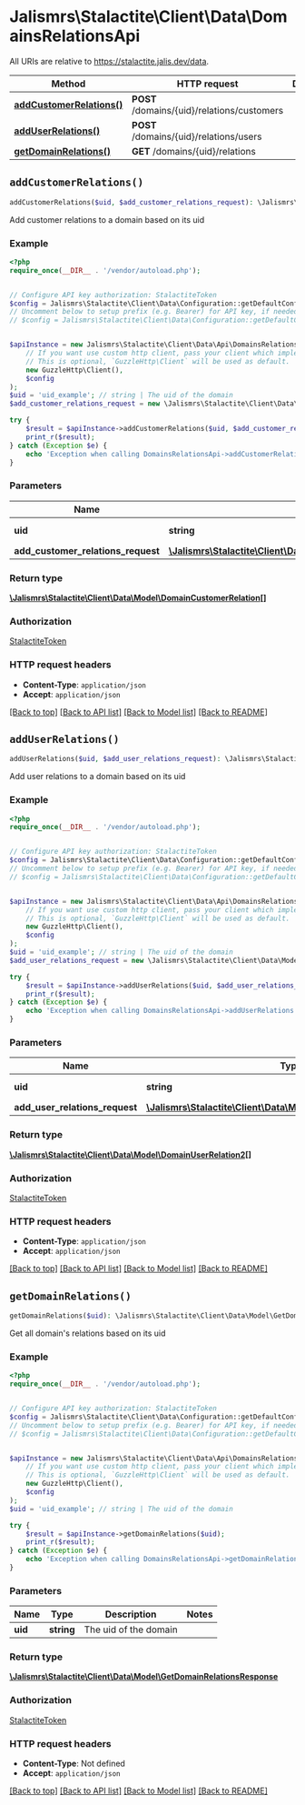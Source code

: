 # Jalismrs\Stalactite\Client\Data\DomainsRelationsApi

All URIs are relative to https://stalactite.jalis.dev/data.

Method | HTTP request | Description
------------- | ------------- | -------------
[**addCustomerRelations()**](DomainsRelationsApi.md#addCustomerRelations) | **POST** /domains/{uid}/relations/customers | 
[**addUserRelations()**](DomainsRelationsApi.md#addUserRelations) | **POST** /domains/{uid}/relations/users | 
[**getDomainRelations()**](DomainsRelationsApi.md#getDomainRelations) | **GET** /domains/{uid}/relations | 


## `addCustomerRelations()`

```php
addCustomerRelations($uid, $add_customer_relations_request): \Jalismrs\Stalactite\Client\Data\Model\DomainCustomerRelation[]
```



Add customer relations to a domain based on its uid

### Example

```php
<?php
require_once(__DIR__ . '/vendor/autoload.php');


// Configure API key authorization: StalactiteToken
$config = Jalismrs\Stalactite\Client\Data\Configuration::getDefaultConfiguration()->setApiKey('X-API-TOKEN', 'YOUR_API_KEY');
// Uncomment below to setup prefix (e.g. Bearer) for API key, if needed
// $config = Jalismrs\Stalactite\Client\Data\Configuration::getDefaultConfiguration()->setApiKeyPrefix('X-API-TOKEN', 'Bearer');


$apiInstance = new Jalismrs\Stalactite\Client\Data\Api\DomainsRelationsApi(
    // If you want use custom http client, pass your client which implements `GuzzleHttp\ClientInterface`.
    // This is optional, `GuzzleHttp\Client` will be used as default.
    new GuzzleHttp\Client(),
    $config
);
$uid = 'uid_example'; // string | The uid of the domain
$add_customer_relations_request = new \Jalismrs\Stalactite\Client\Data\Model\AddCustomerRelationsRequest(); // \Jalismrs\Stalactite\Client\Data\Model\AddCustomerRelationsRequest

try {
    $result = $apiInstance->addCustomerRelations($uid, $add_customer_relations_request);
    print_r($result);
} catch (Exception $e) {
    echo 'Exception when calling DomainsRelationsApi->addCustomerRelations: ', $e->getMessage(), PHP_EOL;
}
```

### Parameters

Name | Type | Description  | Notes
------------- | ------------- | ------------- | -------------
 **uid** | **string**| The uid of the domain |
 **add_customer_relations_request** | [**\Jalismrs\Stalactite\Client\Data\Model\AddCustomerRelationsRequest**](../Model/AddCustomerRelationsRequest.md)|  |

### Return type

[**\Jalismrs\Stalactite\Client\Data\Model\DomainCustomerRelation[]**](../Model/DomainCustomerRelation.md)

### Authorization

[StalactiteToken](../../README.md#StalactiteToken)

### HTTP request headers

- **Content-Type**: `application/json`
- **Accept**: `application/json`

[[Back to top]](#) [[Back to API list]](../../README.md#endpoints)
[[Back to Model list]](../../README.md#models)
[[Back to README]](../../README.md)

## `addUserRelations()`

```php
addUserRelations($uid, $add_user_relations_request): \Jalismrs\Stalactite\Client\Data\Model\DomainUserRelation2[]
```



Add user relations to a domain based on its uid

### Example

```php
<?php
require_once(__DIR__ . '/vendor/autoload.php');


// Configure API key authorization: StalactiteToken
$config = Jalismrs\Stalactite\Client\Data\Configuration::getDefaultConfiguration()->setApiKey('X-API-TOKEN', 'YOUR_API_KEY');
// Uncomment below to setup prefix (e.g. Bearer) for API key, if needed
// $config = Jalismrs\Stalactite\Client\Data\Configuration::getDefaultConfiguration()->setApiKeyPrefix('X-API-TOKEN', 'Bearer');


$apiInstance = new Jalismrs\Stalactite\Client\Data\Api\DomainsRelationsApi(
    // If you want use custom http client, pass your client which implements `GuzzleHttp\ClientInterface`.
    // This is optional, `GuzzleHttp\Client` will be used as default.
    new GuzzleHttp\Client(),
    $config
);
$uid = 'uid_example'; // string | The uid of the domain
$add_user_relations_request = new \Jalismrs\Stalactite\Client\Data\Model\AddUserRelationsRequest(); // \Jalismrs\Stalactite\Client\Data\Model\AddUserRelationsRequest

try {
    $result = $apiInstance->addUserRelations($uid, $add_user_relations_request);
    print_r($result);
} catch (Exception $e) {
    echo 'Exception when calling DomainsRelationsApi->addUserRelations: ', $e->getMessage(), PHP_EOL;
}
```

### Parameters

Name | Type | Description  | Notes
------------- | ------------- | ------------- | -------------
 **uid** | **string**| The uid of the domain |
 **add_user_relations_request** | [**\Jalismrs\Stalactite\Client\Data\Model\AddUserRelationsRequest**](../Model/AddUserRelationsRequest.md)|  |

### Return type

[**\Jalismrs\Stalactite\Client\Data\Model\DomainUserRelation2[]**](../Model/DomainUserRelation2.md)

### Authorization

[StalactiteToken](../../README.md#StalactiteToken)

### HTTP request headers

- **Content-Type**: `application/json`
- **Accept**: `application/json`

[[Back to top]](#) [[Back to API list]](../../README.md#endpoints)
[[Back to Model list]](../../README.md#models)
[[Back to README]](../../README.md)

## `getDomainRelations()`

```php
getDomainRelations($uid): \Jalismrs\Stalactite\Client\Data\Model\GetDomainRelationsResponse
```



Get all domain's relations based on its uid

### Example

```php
<?php
require_once(__DIR__ . '/vendor/autoload.php');


// Configure API key authorization: StalactiteToken
$config = Jalismrs\Stalactite\Client\Data\Configuration::getDefaultConfiguration()->setApiKey('X-API-TOKEN', 'YOUR_API_KEY');
// Uncomment below to setup prefix (e.g. Bearer) for API key, if needed
// $config = Jalismrs\Stalactite\Client\Data\Configuration::getDefaultConfiguration()->setApiKeyPrefix('X-API-TOKEN', 'Bearer');


$apiInstance = new Jalismrs\Stalactite\Client\Data\Api\DomainsRelationsApi(
    // If you want use custom http client, pass your client which implements `GuzzleHttp\ClientInterface`.
    // This is optional, `GuzzleHttp\Client` will be used as default.
    new GuzzleHttp\Client(),
    $config
);
$uid = 'uid_example'; // string | The uid of the domain

try {
    $result = $apiInstance->getDomainRelations($uid);
    print_r($result);
} catch (Exception $e) {
    echo 'Exception when calling DomainsRelationsApi->getDomainRelations: ', $e->getMessage(), PHP_EOL;
}
```

### Parameters

Name | Type | Description  | Notes
------------- | ------------- | ------------- | -------------
 **uid** | **string**| The uid of the domain |

### Return type

[**\Jalismrs\Stalactite\Client\Data\Model\GetDomainRelationsResponse**](../Model/GetDomainRelationsResponse.md)

### Authorization

[StalactiteToken](../../README.md#StalactiteToken)

### HTTP request headers

- **Content-Type**: Not defined
- **Accept**: `application/json`

[[Back to top]](#) [[Back to API list]](../../README.md#endpoints)
[[Back to Model list]](../../README.md#models)
[[Back to README]](../../README.md)
